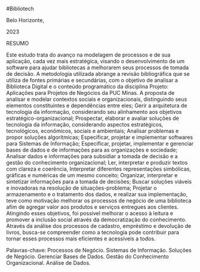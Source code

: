 #Bibliotech

Belo Horizonte, 

2023 

RESUMO 

 

Este estudo trata do avanço na modelagem de processos e de sua aplicação, cada vez mais estratégica, visando o desenvolvimento de um software para ajudar bibliotecas a melhorarem seus processos de tomada de decisão. A metodologia utilizada abrange a revisão bibliográfica que se utiliza de fontes primárias e secundárias, com o objetivo de analisar a Biblioteca Digital e o conteúdo programático da disciplina Projeto: Aplicações para Projetos de Negócios da PUC Minas. A proposta de analisar e modelar contextos sociais e organizacionais, distinguindo seus elementos constituintes e dependências entre eles; Gerir a arquitetura de tecnologia da informação, considerando seu alinhamento aos objetivos estratégico-organizacional; Prospectar, elaborar e avaliar soluções de tecnologia da informação, considerando aspectos estratégicos, tecnológicos, econômicos, sociais e ambientais; Analisar problemas e propor soluções algorítmicas; Especificar, projetar e implementar softwares para Sistemas de Informação; Especificar, projetar, implementar e gerenciar bases de dados e de informações para as organizações e sociedade; Analisar dados e informações para subsidiar a tomada de decisão e a gestão do conhecimento organizacional; Ler, interpretar e produzir textos com clareza e coerência, Interpretar diferentes representações simbólicas, gráficas e numéricas de um mesmo conceito; Organizar, interpretar e sintetizar informações para a tomada de decisões; Buscar soluções viáveis e inovadoras na resolução de situações-problema; Projetar o armazenamento e o tratamento dos dados, e realizar sua implementação, teve como motivação melhorar os processos de negócio de uma biblioteca afim de agregar valor aos produtos e serviços entregues aos clientes. Atingindo esses objetivos, foi possível melhorar o acesso à leitura e promover a inclusão social através da democratização do conhecimento. Através da análise dos processos de cadastro, empréstimo e devolução de livros, busca-se compreender como a tecnologia pode contribuir para tornar esses processos mais eficientes e acessíveis a todos.  

Palavras-chave: Processos de Negócio. Sistemas de Informação. Soluções de Negócio. Gerenciar Bases de Dados. Gestão do Conhecimento Organizacional. Análise de Dados. 
